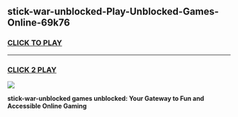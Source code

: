 
## stick-war-unblocked-Play-Unblocked-Games-Online-69k76
<h3>
<a href="https://premium76.site?title=stick-war-unblocked&ref=25A">CLICK TO PLAY</a></h3>
<hr>

<h3>
<a href="https://premium76.site?title=stick-war-unblocked&ref=25A">CLICK 2 PLAY</a>
  
</h3>

<a href="https://premium76.site?title=stick-war-unblocked&ref=25A"><img src="https://clearcache.store/games.png"></a>


**stick-war-unblocked games unblocked: Your Gateway to Fun and Accessible Online Gaming**
